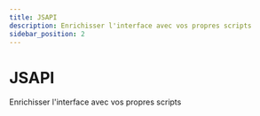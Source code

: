 ```yaml
---
title: JSAPI
description: Enrichisser l'interface avec vos propres scripts
sidebar_position: 2
---
```


# JSAPI

Enrichisser l'interface avec vos propres scripts